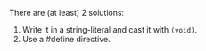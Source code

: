 There are (at least) 2 solutions:

1. Write it in a string-literal and cast it with `(void)`.
2. Use a #define directive.
